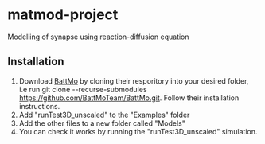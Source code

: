 # matmod-project
Modelling of synapse using reaction-diffusion equation

## Installation
1. Download <a href="https://github.com/BattMoTeam/BattMo">BattMo</a> by cloning their resporitory into your desired folder, i.e run git clone --recurse-submodules https://github.com/BattMoTeam/BattMo.git. Follow their installation instructions.
2. Add "runTest3D_unscaled" to the "Examples" folder
3. Add the other files to a new folder called "Models"
4. You can check it works by running the "runTest3D_unscaled" simulation.
